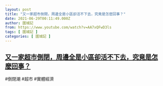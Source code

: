 ```yaml
---
layout: post
title: "又一家超市倒閉，周邊全是小區卻活不下去，究竟是怎麼回事？"
date: 2021-06-29T00:11:49.000Z
author: 圍城記
from: https://www.youtube.com/watch?v=AA7xQFwD3ls
tags: [ 圍城記 ]
categories: [ 圍城記 ]
---
```

<!--1624925509000-->
[又一家超市倒閉，周邊全是小區卻活不下去，究竟是怎麼回事？](https://www.youtube.com/watch?v=AA7xQFwD3ls)
------

<div>
#倒閉潮 #超市 #實體經濟
</div>
